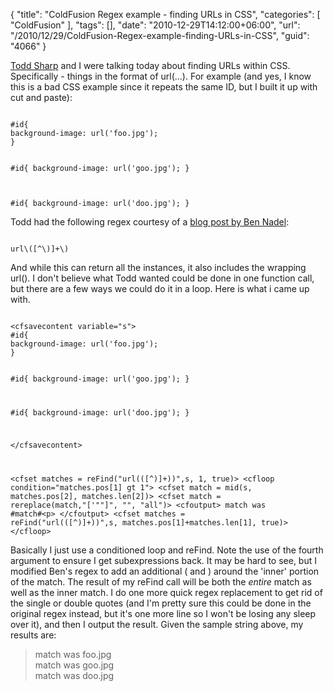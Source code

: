 {
	"title": "ColdFusion Regex example - finding URLs in CSS",
	"categories": [
		"ColdFusion"
	],
	"tags": [],
	"date": "2010-12-29T14:12:00+06:00",
	"url": "/2010/12/29/ColdFusion-Regex-example-finding-URLs-in-CSS",
	"guid": "4066"
}

<a href="http://www.cfsilence.com">Todd Sharp</a> and I were talking today about finding URLs within CSS. Specifically - things in the format of url(...). For example (and yes, I know this is a bad CSS example since it repeats the same ID, but I built it up with cut and paste):

<p>

<code>
#id{
background-image: url('foo.jpg');
}

#id{
background-image: url('goo.jpg');
}


#id{
background-image: url('doo.jpg');
}
</code>

<p>

Todd had the following regex courtesy of a <a href="http://www.bennadel.com/blog/1137-CSSRule-cfc-Parsing-CSS-Rules-In-ColdFusion.htm">blog post by Ben Nadel</a>: 

<p>

<code>
url\([^\)]+\)
</code>

<p>

And while this can return all the instances, it also includes the wrapping url(). I don't believe what Todd wanted could be done in one function call, but there are a few ways we could do it in a loop. Here is what i came up with.
<!--more-->
<p>

<code>
&lt;cfsavecontent variable="s"&gt;
#id{
background-image: url('foo.jpg');
}

#id{
background-image: url('goo.jpg');
}


#id{
background-image: url('doo.jpg');
}

&lt;/cfsavecontent&gt;

&lt;cfset matches = reFind("url\(([^\)]+)\)",s, 1, true)&gt;
&lt;cfloop condition="matches.pos[1] gt 1"&gt;
	&lt;cfset match = mid(s, matches.pos[2], matches.len[2])&gt;
	&lt;cfset match = rereplace(match,"['""]", "", "all")&gt;
	&lt;cfoutput&gt;
		match was #match#&lt;p&gt;
	&lt;/cfoutput&gt;
	&lt;cfset matches = reFind("url\(([^\)]+)\)",s, matches.pos[1]+matches.len[1], true)&gt;
&lt;/cfloop&gt;
</code>

<p>

Basically I just use a conditioned loop and reFind. Note the use of the fourth argument to ensure I get subexpressions back. It may be hard to see, but I modified Ben's regex to add an additional ( and ) around the 'inner' portion of the match. The result of my reFind call will be both the <i>entire</i> match as well as the inner match. I do one more quick regex replacement to get rid of the single or double quotes (and I'm pretty sure this could be done in the original regex instead, but it's one more line so I won't be losing any sleep over it), and then I output the result. Given the sample string above, my results are:

<p>

<blockquote>
match was foo.jpg<br/>
match was goo.jpg<br/>
match was doo.jpg<br/>
</blockquote>